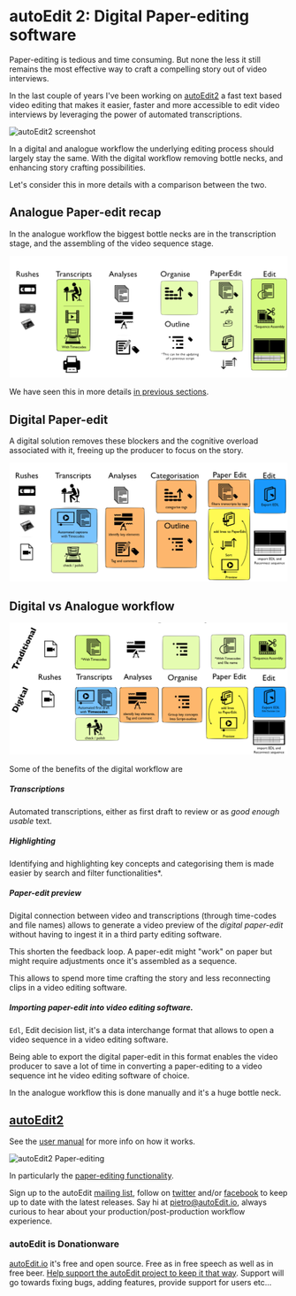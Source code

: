 # autoEdit 2: Digital Paper-editing software 

Paper-editing is tedious and time consuming. But none the less it still remains the most effective way to craft a compelling story out of video interviews. 

In the last couple of years I've been working on [autoEdit2](http://www.autoedit.io/) a fast text based video editing that makes it easier, faster and more accessible to edit video interviews by leveraging the power of automated transcriptions.

<!-- TODO: if publishing this in ebook format then replace this with static image -->
![autoEdit2 screenshot](http://www.autoedit.io/img/3_transcription.gif)


In a digital and analogue workflow the underlying editing process should largely stay the same. With the digital workflow removing bottle necks, and enhancing story crafting possibilities.

Let's consider this in more details with a comparison between the two.


## Analogue Paper-edit recap

In the analogue workflow the biggest bottle necks are in the transcription stage, and the assembling of the video sequence stage. 

![Analogue Paper-edit overview](/assets/paper-edit-analogue-in-detail.png)

We have seen this in more details [in previous sections](/story-concepts/paper-editing-and-story-concepts.md). 


  
## Digital Paper-edit 

A digital solution removes these blockers and the cognitive overload associated with it, freeing up the producer to focus on the story. 

![](/assets/paper-edit-digital-in-details.png)
## Digital vs Analogue workflow
![paper-edit-digital-vs-analogue-overview](/assets/paper-edit-digital-vs-analogue-overview.png)

Some of the benefits of the digital workflow are  

##### Transcriptions
Automated transcriptions, either as first draft to review or as _good enough usable_ text.

##### Highlighting
Identifying and highlighting key concepts and categorising them is made easier by search and filter functionalities*.

##### Paper-edit preview
Digital connection between video and transcriptions (through time-codes and file names) allows to generate a video preview of the _digital paper-edit_ without having to ingest it in a third party editing software. 

This shorten the feedback loop. A paper-edit might "work" on paper but might require adjustments once it's assembled as a sequence.

This allows to spend more time crafting the story and less reconnecting clips in a video editing software. 

##### Importing paper-edit into video editing software.
`Edl`, Edit decision list, it's a data interchange format that allows to open a video sequence in a video editing software. 

Being able to export the digital paper-edit in this format enables the video producer to save a lot of time in converting a paper-editing to a video sequence int he video editing software of choice. 

In the analogue workflow this is done manually and it's a huge bottle neck. 



## [autoEdit2 ](http://autoEdit.io)
See the [user manual](https://pietropassarelli.gitbooks.io/autoedit2-user-manual/content) for more info on how it works. 

<!-- TODO: if publishing this in ebook format then replace this with static image -->
![autoEdit2 Paper-editing](https://pietropassarelli.gitbooks.io/autoedit2-user-manual/content/assets/1_paperedit.gif)

In particularly the [paper-editing functionality](https://pietropassarelli.gitbooks.io/autoedit2-user-manual/content/paperediting.html).

Sign up to the autoEdit [mailing list](http://eepurl.com/cMzwSX), follow on [twitter](http://twitter.com/autoEdit2) and/or [facebook](https://www.facebook.com/autoEdit.io/) to keep up to date with the latest releases. Say hi at <a href="mailto:pietro@autoEdit.io?Subject=Hello" target="_top">pietro@autoEdit.io</a>, always curious to hear about your production/post-production workflow experience.

<!-- Donation based -->
### autoEdit is Donationware 

[autoEdit.io](http://www.autoEdit.io) it's free and open source. Free as in free speech as well as in free beer.  [Help support the autoEdit project to keep it that way](https://donorbox.org/c9762eef-0e08-468e-90cb-2d00643697f8?recurring=true). Support will go towards fixing bugs, adding features, provide support for users etc...

